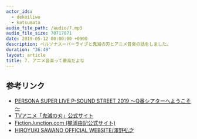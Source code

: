 ```yaml
---
actor_ids:
  - dekoiliwo
  - katsumata
audio_file_path: /audio/7.mp3
audio_file_size: 70717071
date: 2019-05-12 00:00:00 +0900
description: ペルソナスーパーライブと鬼滅の刃とアニメ音楽の話をしました。
duration: "36:49"
layout: article
title: 7. アニメ音楽って最高だよな
---
```


## 参考リンク

- [PERSONA SUPER LIVE P-SOUND STREET 2019 ～Q番シアターへようこそ～](http://p-ch.jp/p-street2019/)
- [TVアニメ「鬼滅の刃」公式サイト](https://kimetsu.com/anime/)
- [FictionJunction.com (梶浦由記公式サイト)](http://fictionjunction.com/)
- [HIROYUKI SAWANO OFFICIAL WEBSITE/澤野弘之](http://www.sawanohiroyuki.com/)
